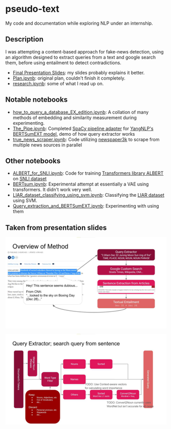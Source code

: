 # pseudo-text

My code and documentation while exploring NLP under an internship.

## Description

I was attempting a content-based approach for fake-news detection, using an algorithm designed to extract queries from a text and google search them, before using entailment to detect contradictions.

- [Final Presentation Slides](https://docs.google.com/presentation/d/1sQhYRWtfti5F14P6gyEYhAKyrRIYWjMRG3lKo0jkGoE/edit?usp=sharing): my slides probably explains it better.
- [Plan.ipynb](Plan.ipynb): original plan, couldn't finish it completely.
- [research.ipynb](research.ipynb): some of what I read up on.

## Notable notebooks

- [how_to_query_a_database_EX_edition.ipynb](how_to_query_a_database_EX_edition.ipynb): A collation of many methods of embedding and similarity measurement during experimenting.
- [The_Pipe.ipynb](The_Pipe.ipynb): Completed [SpaCy pipeline adapter](https://spacy.io/usage/processing-pipelines) for [YangNLP's BERTSumEXT model](https://github.com/nlpyang/PreSumm), demo of how query extractor works
- [true_news_scraper.ipynb](true_news_scraper.ipynb): Code utilizing [newspaper3k](https://newspaper.readthedocs.io/en/latest/) to scrape from multiple news sources in parallel

## Other notebooks

- [ALBERT_for_SNLI.ipynb](ALBERT_for_SNLI.ipynb): Code for training [Transformers library ALBERT](https://huggingface.co/transformers/) on [SNLI dataset](https://nlp.stanford.edu/projects/snli/)
- [BERTsum.ipynb](BERTsum.ipynb): Experimental attempt at essentially a VAE using transformers. It didn't work very well.
- [LIAR_dataset_classifying_using_svm.ipynb](LIAR_dataset_classifying_using_svm.ipynb): Classifying the [LIAR dataset](https://www.aclweb.org/anthology/P17-2067/) using SVM.
- [Query_extraction_and_BERTSumEXT.ipynb](Query_extraction_and_BERTSumEXT.ipynb): Experimenting with using them

## Taken from presentation slides

![](img/overview.jpg)

![](img/extractor.jpg)

